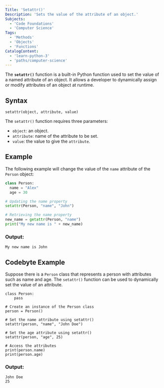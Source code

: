 ```yaml
---
Title: 'Setattr()'
Description: 'Sets the value of the attribute of an object.'
Subjects:
  - 'Code Foundations'
  - 'Computer Science'
Tags:
  - 'Methods'
  - 'Objects'
  - 'Functions'
CatalogContent:
  - 'learn-python-3'
  - 'paths/computer-science'
---
```


The **`setattr()`** function is a built-in Python function used to set the value of a named attribute of an object. It allows a developer to dynamically assign or modify attributes of an object at runtime.

## Syntax

```pseudo
setattr(object, attribute, value)
```

The `setattr()` function requires three parameters:

- `object`: an object.
- `attribute`: name of the attribute to be set.
- `value`: the value to give the `attribute`.

## Example

The following example will change the value of the `name` attribute of the `Person` object:

```py
class Person:
  name = "Alex"
  age = 30

# Updating the name property
setattr(Person, "name", "John")

# Retrieving the name property
new_name = getattr(Person, "name")
print("My new name is " + new_name)

```
### Output:

```shell
My new name is John
```

## Codebyte Example

Suppose there is a `Person` class that represents a person with attributes such as name and age. The `setattr()` function can be used to dynamically set the value of an attribute.

```codebyte/py
class Person:
    pass

# Create an instance of the Person class
person = Person()

# Set the name attribute using setattr()
setattr(person, "name", "John Doe")

# Set the age attribute using setattr()
setattr(person, "age", 25)

# Access the attributes
print(person.name)
print(person.age)
```
### Output:
```shell
John Doe
25
```
